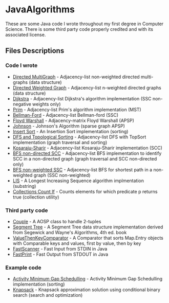 # JavaAlgorithms
These are some Java code I wrote throughout my first degree in Computer Science.
There is some third party code properly credited and with its associated license.

## Files Descriptions

### Code I wrote
* [Directed MultiGraph](DirectedMultiGraph.java) - Adjacency-list non-weighted directed multi-graphs (data structure)
* [Directed Weighted Graph](DirectedWeightedGraph.java) - Adjacency-list n-weighted directed graphs (data structure)
* [Dijkstra](DirectedWeightedGraph.java#L91) - Adjacency-list Dijkstra's algorithm implementation (SSC non-negative weights only)
* [Prim](DirectedWeightedGraph.java#L173) - Adjacency-list Prim's algorithm implementation (MST)
* [Bellman-Ford](DirectedWeightedGraph.java#L243) - Adjacency-list Bellman-ford (SSC)
* [Floyd Warshall](FloydWarshall.java) - Adjacency-matrix Floyd Warshall (APSP)
* [Johnson](Johnson.java) - Johnson's Algorithm (sparse graph APSP)
* [Insert Sort](InsertSort.java) - An Insertion Sort implementation (sorting)
* [DFS and Topological Sorting](DFS.java#L18) - Adjacency-list DFS with TopSort implementation (graph traversal and sorting)
* [Kosaraju-Sharir](DFS.java#L48) - Adjacency-list Kosaraju-Sharir implementation (SCC)
* [BFS non-directed SCC](bfs_scc.java) - Adjacency-list BFS implementation to identify SCC in a non-directed graph (graph traversal and SCC non-directed only)
* [BFS non-weighted SSC](bfs_shortest_path.java) - Adjacency-list BFS for shortest path in a non-weighted graph (SSC non-weighted)
* [LIS](LIS.java) - A Longest Increasing Sequence algorithm implmentation (substring)
* [Collections Count If](collections_count_if.java#L46) - Counts elements for which predicate p returns true (collection utility)


### Third party code
* [Couple](Couple.java) - A AOSP class to handle 2-tuples
* [Segment Tree](SegmentTree.java) - A Segment Tree data structure implementation derived from Segewick and Wayne's Algorithms, 4th ed. book
* [ValueThenKeyComparator](ValueThenKeyComparator.java) - A Comparator that sorts Map.Entry objects with Comparable keys and values, first by value, then by key
* [FastScanner](FastScanner.java) - Fast Input from STDIN in Java
* [FastPrint](FastPrint.java) - Fast Output from STDOUT in Java

### Example code
* [Activity Minimum Gap Schedulling](minimum_gap_schedulling.java) - Activity Minimum Gap Schedulling implementation (sorting)
* [Knapsack](knapsack.java) - Knapsack approximation solution using conditional binary search (search and optimization)
